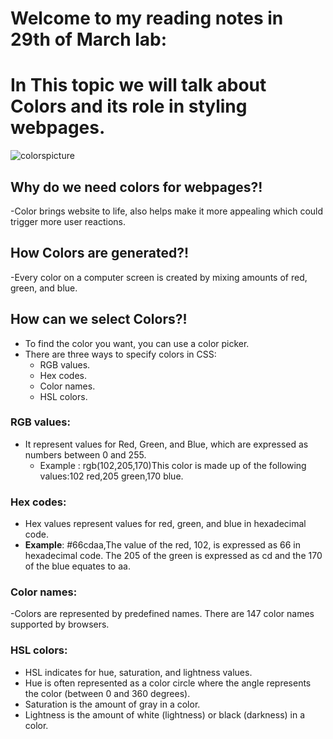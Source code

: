 # Welcome to my reading notes in 29th of March lab:

# In This topic we will talk about Colors and its role in styling webpages. 
![colorspicture](https://neilpatel.com/wp-content/uploads/2017/08/colors.jpg) 
## Why do we need colors for webpages?!
 -Color brings website to life, also helps make it more appealing which could trigger more user reactions.
## How Colors are generated?!
 -Every color on a computer screen is created by mixing amounts of red, green, and blue.
## How can we select Colors?!
 - To find the color you want, you can use a color picker.
 - There are three ways to specify colors in CSS:
    - RGB values.
    - Hex codes. 
    - Color names.
    - HSL colors.

### RGB values:
- It represent values for Red, Green, and Blue, which are expressed as numbers between 0 and 255.
    - Example : rgb(102,205,170)This color is made up of the following values:102 red,205 green,170 blue.

### Hex codes:
 - Hex values represent values for red, green, and blue in hexadecimal code.
 - **Example**: #66cdaa,The value of the red, 102, is expressed as 66 in hexadecimal code. The 205 of the green is expressed as cd and the 170 of the blue equates to aa.

### Color names:
-Colors are represented by predefined names. There are 147 color names supported by browsers.

### HSL colors:
- HSL indicates for hue, saturation, and lightness values. 
- Hue is often represented as a color circle where the angle represents the color (between 0 and 360 degrees).
- Saturation is the amount of gray in a color.
- Lightness is the amount of white (lightness) or black (darkness) in a color.
